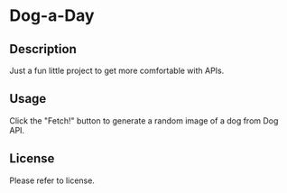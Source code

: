 # Dog-a-Day

## Description
Just a fun little project to get more comfortable with APIs.

## Usage
Click the "Fetch!" button to generate a random image of a dog from Dog API.

## License
Please refer to license.
